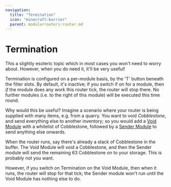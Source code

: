 ```yaml
---
navigation:
  title: "Termination"
  icon: "minecraft:barrier"
  parent: modularrouters:router.md
---
```


# Termination

This a slightly esoteric topic which in most cases you won't need to worry about. However, when you do need it, it'll be very useful!

Termination is configured on a per-module basis, by the 'T' button beneath the filter slots. By default, it's inactive; if you switch if on for a module, then *if* the module does any work this router tick, the router will stop there. No further modules (i.e. to the right of this module) will be executed this time round.

Why would this be useful? Imagine a scenario where your router is being supplied with many items, e.g. from a quarry. You want to void *Cobblestone*, and send everything else to another inventory; so you would add a [Void Module](../void.md) with a whitelist of Cobblestone, followed by a [Sender Module](../sender_1.md) to send anything else onwards.

When the router runs, say there's already a stack of Cobblestone in the buffer.  The Void Module will void a Cobblestone, and then the Sender module will send the remaining 63 Cobblestone on to your storage. This is probably not you want.

However, if you switch on Termination on the Void Module, then when it runs, the router will stop for that tick; the Sender module won't run until the Void Module has nothing else to do.

